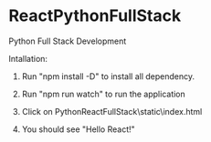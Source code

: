 # ReactPythonFullStack
Python Full Stack Development 


Intallation:

1. Run "npm install -D"  to install all dependency.

2. Run "npm run watch" to run the application

3. Click on PythonReactFullStack\static\index.html

4. You should see "Hello React!"

